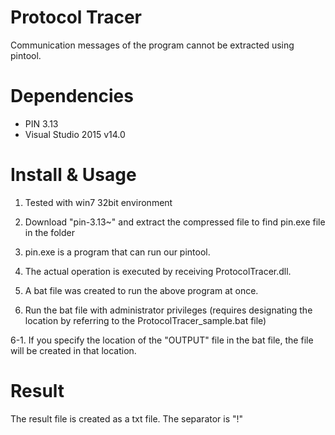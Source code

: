 # Protocol Tracer
Communication messages of the program cannot be extracted using pintool.
# Dependencies
- PIN 3.13
- Visual Studio 2015 v14.0
# Install & Usage

1. Tested with win7 32bit environment

2. Download "pin-3.13~" and extract the compressed file to find pin.exe file in the folder

3. pin.exe is a program that can run our pintool.

4. The actual operation is executed by receiving ProtocolTracer.dll.

5. A bat file was created to run the above program at once.

6. Run the bat file with administrator privileges (requires designating the location by referring to the ProtocolTracer_sample.bat file)

6-1. If you specify the location of the "OUTPUT" file in the bat file, the file will be created in that location.


# Result
The result file is created as a txt file.
The separator is "!"
